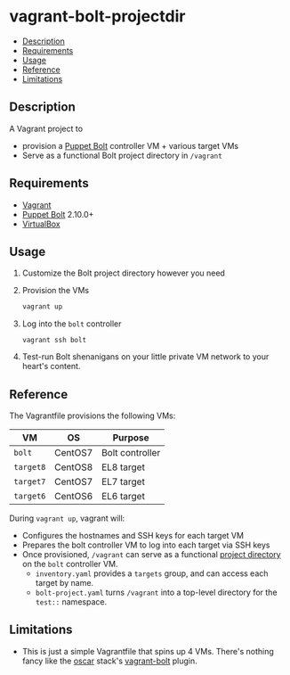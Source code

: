 # vagrant-bolt-projectdir

<!-- vim-markdown-toc GFM -->

* [Description](#description)
* [Requirements](#requirements)
* [Usage](#usage)
* [Reference](#reference)
* [Limitations](#limitations)

<!-- vim-markdown-toc -->

## Description

A Vagrant project to
* provision a [Puppet Bolt][0] controller VM + various target VMs
* Serve as a functional Bolt project directory in `/vagrant`

## Requirements

* [Vagrant][2]
* [Puppet Bolt][3] 2.10.0+
* [VirtualBox][4]

## Usage

1. Customize the Bolt project directory however you need

2. Provision the VMs

   ```sh
   vagrant up
   ```
3. Log into the `bolt` controller

   ```ssh
   vagrant ssh bolt
   ```

4. Test-run Bolt shenanigans on your little private VM network to your heart's
   content.

## Reference

The Vagrantfile provisions the following VMs:

  | VM        | OS      | Purpose         |
  | --------- | ------- | --------------- |
  | `bolt`    | CentOS7 | Bolt controller |
  | `target8` | CentOS8 | EL8 target      |
  | `target7` | CentOS7 | EL7 target      |
  | `target6` | CentOS6 | EL6 target      |


During `vagrant up`, vagrant will:

- Configures the hostnames and SSH keys for each target VM
- Prepares the bolt controller VM to log into each target via SSH keys
- Once provisioned, `/vagrant` can serve as a functional [project directory][1]
  on the `bolt` controller VM.
  * `inventory.yaml` provides a `targets` group, and can access each target by
    name.
  * `bolt-project.yaml` turns `/vagrant` into a top-level directory for the
    `test::` namespace.

## Limitations

* This is just a simple Vagrantfile that spins up 4 VMs.  There's nothing fancy
  like the [oscar][5] stack's [vagrant-bolt][6] plugin.

[0]: https://puppet.com/open-source/bolt/
[1]: https://puppet.com/docs/bolt/latest/bolt_project_directories.html
[2]: https://www.vagrantup.com/
[3]: https://www.virtualbox.org/
[4]: https://puppet.com/docs/bolt/latest/bolt_installing.html
[5]: https://github.com/oscar-stack/oscar
[6]: https://github.com/oscar-stack/vagrant-bolt
